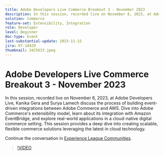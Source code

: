 ```yaml
---
title: Adobe Developers Live Commerce Breakout 3 - November 2023
description: In this session, recorded live on November 6, 2023, at Adobe Developers Live, Kanika Gera and Surya Lamech discuss the process of building event-driven integrations between Adobe Commerce and AWS. Dive into Adobe Commerce's extensibility model, learn about its integration with Amazon EventBridge, and explore real-world applications in a cloud-native digital commerce setting. This session provides a deep dive into creating scalable, flexible commerce solutions leveraging the latest in cloud technology.
solution: Commerce
feature-set: Extensibility, Integration
role: Developer
level: Beginner
doc-type: Event
last-substantial-update: 2023-11-15
jira: KT-14429
thumbnail: 3425633.jpeg
---
```


# Adobe Developers Live Commerce Breakout 3 - November 2023

In this session, recorded live on November 6, 2023, at Adobe Developers Live, Kanika Gera and Surya Lamech discuss the process of building event-driven integrations between Adobe Commerce and AWS. Dive into Adobe Commerce's extensibility model, learn about its integration with Amazon EventBridge, and explore real-world applications in a cloud-native digital commerce setting. This session provides a deep dive into creating scalable, flexible commerce solutions leveraging the latest in cloud technology.

Continue the conversation in [Experience League Communities](https://adobe.ly/3ts1NW5).

>[!VIDEO](https://video.tv.adobe.com/v/3425633/?learn=on)